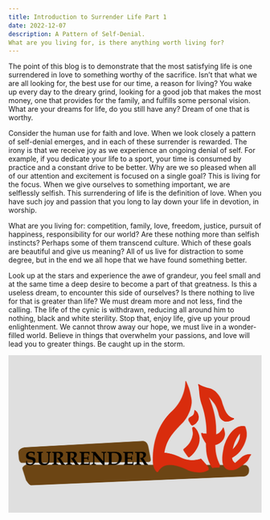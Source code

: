 ```yaml
---
title: Introduction to Surrender Life Part 1
date: 2022-12-07
description: A Pattern of Self-Denial.  
What are you living for, is there anything worth living for?
---
```


The point of this blog is to demonstrate that the most satisfying life is one surrendered in love to something worthy of the sacrifice.  Isn’t that what we are all looking for, the best use for our time, a reason for living?  You wake up every day to the dreary grind, looking for a good job that makes the most money, one that provides for the family, and fulfills some personal vision.  What are your dreams for life, do you still have any?  Dream of one that is worthy.

Consider the human use for faith and love.  When we look closely a pattern of self-denial emerges, and in each of these surrender is rewarded.  The irony is that we receive joy as we experience an ongoing denial of self.   For example, if you dedicate your life to a sport, your time is consumed by practice and a constant drive to be better.  Why are we so pleased when all of our attention and excitement is focused on a single goal?  This is living for the focus.  When we give ourselves to something important, we are selflessly selfish.  This surrendering of life is the definition of love.  When you have such joy and passion that you long to lay down your life in devotion, in worship.

What are you living for: competition, family, love, freedom, justice, pursuit of happiness, responsibility for our world?  Are these nothing more than selfish instincts?  Perhaps some of them transcend culture.  Which of these goals are beautiful and give us meaning?  All of us live for distraction to some degree, but in the end we all hope that we have found something better.

Look up at the stars and experience the awe of grandeur, you feel small and at the same time a deep desire to become a part of that greatness.  Is this a useless dream, to encounter this side of ourselves?  Is there nothing to live for that is greater than life?  We must dream more and not less, find the calling.  The life of the cynic is withdrawn, reducing all around him to nothing, black and white sterility.  Stop that, enjoy life, give up your proud enlightenment.  We cannot throw away our hope, we must live in a wonder-filled world.  Believe in things that overwhelm your passions, and love will lead you to greater things.  Be caught up in the storm.




![Surrender Life](./photo.png)




